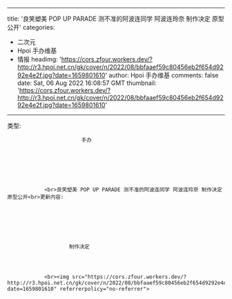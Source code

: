 
---
title: '良笑塑美 POP UP PARADE 测不准的阿波连同学 阿波连玲奈 制作决定 原型公开'
categories: 
 - 二次元
 - Hpoi 手办维基
 - 情报
headimg: 'https://cors.zfour.workers.dev/?http://r3.hpoi.net.cn/gk/cover/n/2022/08/bbfaaef59c80456eb2f654d9292e4e2f.jpg?date=1659801610'
author: Hpoi 手办维基
comments: false
date: Sat, 06 Aug 2022 16:08:57 GMT
thumbnail: 'https://cors.zfour.workers.dev/?http://r3.hpoi.net.cn/gk/cover/n/2022/08/bbfaaef59c80456eb2f654d9292e4e2f.jpg?date=1659801610'
---

<div>   
类型:
                    
                        
                            手办
                        
                        
                        
                        
                        
                        
                    
                <br>良笑塑美 POP UP PARADE 测不准的阿波连同学 阿波连玲奈 制作决定 原型公开<br>更新内容: 
                
                    
                    
                    
                    
                    
                    
                        制作决定
                    
                    
                
                    
                <br><img src="https://cors.zfour.workers.dev/?http://r3.hpoi.net.cn/gk/cover/n/2022/08/bbfaaef59c80456eb2f654d9292e4e2f.jpg?date=1659801610" referrerpolicy="no-referrer">  
</div>
            